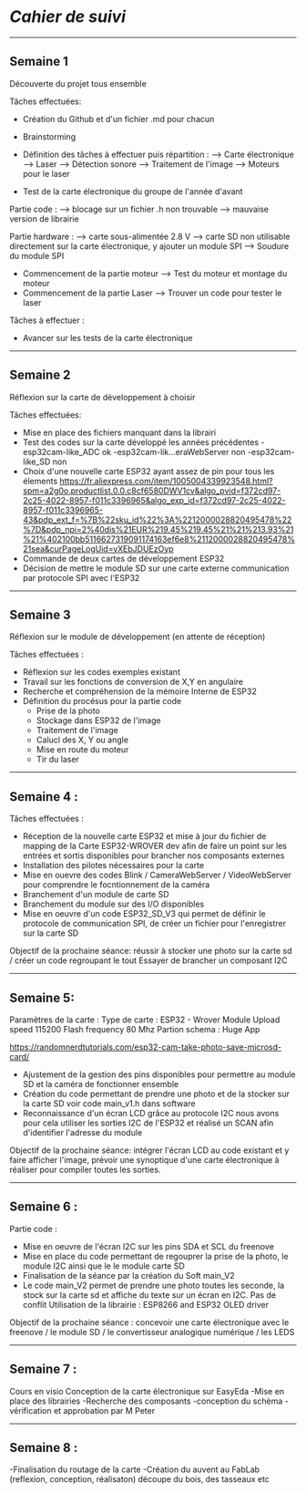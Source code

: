 ***Cahier de suivi***
==

-----------------------------------------------------------------------------------------------------------------------------------------------------

Semaine 1 
-

Découverte du projet tous ensemble

Tâches effectuées: 
- Création du Github et d'un fichier .md pour chacun
- Brainstorming
- Définition des tâches à effectuer puis répartition :
  --> Carte électronique
  --> Laser
  --> Détection sonore
  --> Traitement de l'image 
  --> Moteurs pour le laser 

- Test de la carte électronique du groupe de l'année d'avant

Partie code :
  --> blocage sur un fichier .h non trouvable
  --> mauvaise version de librairie

Partie hardware :
  --> carte sous-alimentée 2.8 V
  --> carte SD non utilisable directement sur la carte électronique, y ajouter un module SPI
  --> Soudure du module SPI
 
 - Commencement de la partie moteur 
  --> Test du moteur et montage du moteur
 - Commencement de la partie Laser
  --> Trouver un code pour tester le laser 
  
Tâches à effectuer :
- Avancer sur les tests de la carte électronique

-----------------------------------------------------------------------------------------------------------------------------------------------------

Semaine 2 
-

Réflexion sur la carte de développement à choisir 

Tâches effectuées:
- Mise en place des fichiers manquant dans la librairi 
- Test des codes sur la carte développé les années précédentes
  -esp32cam-like_ADC ok
  -esp32cam-lik...eraWebServer non
  -esp32cam-like_SD non
- Choix d'une nouvelle carte ESP32 ayant assez de pin pour tous les élements 
https://fr.aliexpress.com/item/1005004339923548.html?spm=a2g0o.productlist.0.0.c8cf6580DWV1cv&algo_pvid=f372cd97-2c25-4022-8957-f011c3396965&algo_exp_id=f372cd97-2c25-4022-8957-f011c3396965-43&pdp_ext_f=%7B%22sku_id%22%3A%2212000028820495478%22%7D&pdp_npi=2%40dis%21EUR%219.45%219.45%21%21%213.93%21%21%402100bb5116627319091174163ef6e8%2112000028820495478%21sea&curPageLogUid=yXEbJDUEzOyp
- Commande de deux cartes de développement ESP32
- Décision de mettre le module SD sur une carte externe communication par protocole SPI avec l'ESP32


-----------------------------------------------------------------------------------------------------------------------------------------------------

Semaine 3
-

Réflexion sur le module de développement (en attente de réception)

Tâches effectuées :
- Réflexion sur les codes exemples existant 
- Travail sur les fonctions de conversion de X,Y en angulaire
- Recherche et compréhension de la mémoire Interne de ESP32 
- Définition du procésus pour la partie code
  - Prise de la photo
  - Stockage dans ESP32 de l'image 
  - Traitement de l'image 
  - Calucl des X, Y ou angle
  - Mise en route du moteur 
  - Tir du laser 
  
-----------------------------------------------------------------------------------------------------------------------------------------------------

Semaine 4 :
-

Tâches effectuées :
- Réception de la nouvelle carte ESP32 et mise à jour du fichier de mapping de la Carte ESP32-WROVER dev afin de faire un point sur les entrées et sortis disponibles pour brancher nos composants externes
- Installation des pilotes nécessaires pour la carte 
- Mise en ouevre des codes Blink / CameraWebServer / VideoWebServer pour comprendre le focntionnement de la caméra   
- Branchement d'un module de carte SD 
- Branchement du module sur des I/O disponibles 
- Mise en oeuvre d'un code ESP32_SD_V3 qui permet de définir le protocole de communication SPI, de créer un fichier pour l'enregistrer sur la carte SD 

Objectif de la prochaine séance: réussir à stocker une photo sur la carte sd / créer un code regroupant le tout 
Essayer de brancher un composant I2C 

-----------------------------------------------------------------------------------------------------------------------------------------------------

Semaine 5:
-

Paramètres de la carte :  Type de carte : ESP32 - Wrover Module
                          Upload speed 115200
                          Flash frequency 80 Mhz
                          Partion schema : Huge App
                          
https://randomnerdtutorials.com/esp32-cam-take-photo-save-microsd-card/                    
                          
- Ajustement de la gestion des pins disponibles pour permettre au module SD et la caméra de fonctionner ensemble
- Création du code permettant de prendre une photo et de la stocker sur la carte SD voir code main_v1.h dans software 
- Reconnaissance d'un écran LCD grâce au protocole I2C nous avons pour cela utiliser les sorties I2C de l'ESP32 et réalisé un SCAN afin d'identifier l'adresse du module 

Objectif de la prochaine séance: intégrer l'écran LCD au code existant et y faire afficher l'image, prévoir une synoptique d'une carte électronique à réaliser pour compiler toutes les sorties.

-----------------------------------------------------------------------------------------------------------------------------------------------------

Semaine 6 :
-

Partie code : 
- Mise en oeuvre de l'écran I2C sur les pins SDA et SCL du freenove 
- Mise en place du code permettant de regouprer la prise de la photo, le module I2C ainsi que le le module carte SD
- Finalisation de la séance par la création du Soft main_V2 
- Le code main_V2 permet de prendre une photo toutes les seconde, la stock sur la carte sd et affiche du texte sur un écran en I2C. Pas de conflit
Utilisation de la librairie : ESP8266 and ESP32 OLED driver

Objectif de la prochaine séance : concevoir une carte électronique avec le freenove / le module SD / le convertisseur analogique numérique / les LEDS

-----------------------------------------------------------------------------------------------------------------------------------------------------

Semaine 7 :
-

Cours en visio 
Conception de la carte électronique sur EasyEda
-Mise en place des librairies
-Recherche des composants 
-conception du schèma 
-vérification et approbation par M Peter 

-----------------------------------------------------------------------------------------------------------------------------------------------------

Semaine 8 :
-

-Finalisation du routage de la carte 
-Création du auvent au FabLab (reflexion, conception, réalisaton) découpe du bois, des tasseaux etc 


